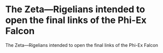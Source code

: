 # The Zeta—Rigelians intended to open the final links of the Phi-Ex Falcon

The Zeta—Rigelians intended to open the final links of the Phi-Ex Falcon